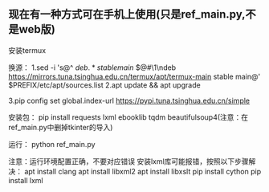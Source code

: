 ## 现在有一种方式可在手机上使用(只是ref_main.py,不是web版)

安装termux

换源：
1.sed -i 's@^ $deb.*stable main$ $@#\1\ndeb https://mirrors.tuna.tsinghua.edu.cn/termux/apt/termux-main stable main@' $PREFIX/etc/apt/sources.list
2.apt update && apt upgrade

3.pip config set global.index-url https://pypi.tuna.tsinghua.edu.cn/simple

安装包：
pip install requests lxml ebooklib tqdm beautifulsoup4(注意：在ref_main.py中删掉tkinter的导入)

运行：
python ref_main.py

注意：运行环境配置正确，不要对应错误
安装lxml库可能报错，按照以下步骤解决：
apt install clang 
apt install libxml2
apt install libxslt 
pip install cython 
pip install lxml 

